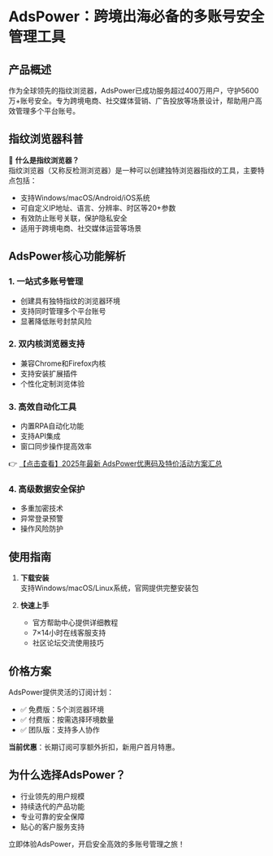 # AdsPower：跨境出海必备的多账号安全管理工具

## 产品概述
作为全球领先的指纹浏览器，AdsPower已成功服务超过400万用户，守护5600万+账号安全。专为跨境电商、社交媒体营销、广告投放等场景设计，帮助用户高效管理多个平台账号。

## 指纹浏览器科普
📌 **什么是指纹浏览器？**  
指纹浏览器（又称反检测浏览器）是一种可以创建独特浏览器指纹的工具，主要特点包括：
- 支持Windows/macOS/Android/iOS系统
- 可自定义IP地址、语言、分辨率、时区等20+参数
- 有效防止账号关联，保护隐私安全
- 适用于跨境电商、社交媒体运营等场景

## AdsPower核心功能解析

### 1. 一站式多账号管理
- 创建具有独特指纹的浏览器环境
- 支持同时管理多个平台账号
- 显著降低账号封禁风险

### 2. 双内核浏览器支持
- 兼容Chrome和Firefox内核
- 支持安装扩展插件
- 个性化定制浏览体验

### 3. 高效自动化工具
- 内置RPA自动化功能
- 支持API集成
- 窗口同步操作提高效率

👉 [【点击查看】2025年最新 AdsPower优惠码及特价活动方案汇总](https://bit.ly/adspower_free)

### 4. 高级数据安全保护
- 多重加密技术
- 异常登录预警
- 操作风险防护

## 使用指南
1. **下载安装**  
   支持Windows/macOS/Linux系统，官网提供完整安装包

2. **快速上手**  
   - 官方帮助中心提供详细教程
   - 7×14小时在线客服支持
   - 社区论坛交流使用技巧

## 价格方案
AdsPower提供灵活的订阅计划：
- ✅ 免费版：5个浏览器环境
- ✅ 付费版：按需选择环境数量
- ✅ 团队版：支持多人协作

**当前优惠**：长期订阅可享额外折扣，新用户首月特惠。

## 为什么选择AdsPower？
- 行业领先的用户规模
- 持续迭代的产品功能
- 专业可靠的安全保障
- 贴心的客户服务支持

立即体验AdsPower，开启安全高效的多账号管理之旅！